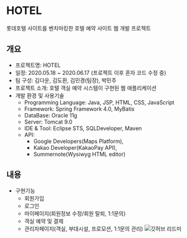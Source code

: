 # HOTEL
롯데호텔 사이트를 벤치마킹한 호텔 예약 사이트 웹 개발 프로젝트

## 개요
* 프로젝트명: HOTEL
* 일정: 2020.05.18 ~ 2020.06.17 (프로젝트 이후 혼자 코드 수정 중)
* 팀 구성: 김다운, 김도환, 김민경(팀장), 박민주
* 프로젝트 소개: 호텔 객실 예약 시스템이 구현된 웹 애플리케이션 
* 개발 환경 및 사용기술
  - Programming Language: Java, JSP, HTML, CSS, JavaScript
  - Framework: Spring Framework 4.0, MyBatis
  - DataBase: Oracle 11g
  - Server: Tomcat 9.0
  - IDE & Tool: Eclipse STS, SQLDeveloper, Maven
  - API:
    - Google Developers(Maps Platform), 
    - Kakao Developer(KakaoPay API),
    - Summernote(Wysiwyg HTML editor)
## 내용
* 구현기능
  - 회원가입
  - 로그인
  - 마이페이지(회원정보 수정/회원 탈퇴, 1:1문의)
  - 객실 예약 및 결제
  - 관리자페이지(객실, 부대시설, 프로모션, 1:1문의 관리)
![깃허브 리드미](https://user-images.githubusercontent.com/59958016/89597246-7f41ce80-d894-11ea-9057-95eed21abebd.png)
